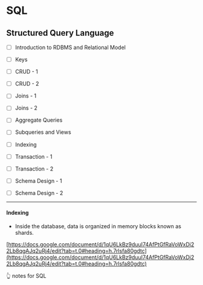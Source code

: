 # SQL

## **Structured** Query Language

- [ ] Introduction to RDBMS and Relational Model

- [ ] Keys

- [ ] CRUD - 1

- [ ] CRUD - 2

- [ ] Joins - 1

- [ ] Joins - 2

- [ ] Aggregate Queries

- [ ] Subqueries and Views

- [ ] Indexing

- [ ] Transaction - 1

- [ ] Transaction - 2

- [ ] Schema Design - 1

- [ ] Schema Design - 2

---

#### Indexing

- Inside the database, data is organized in memory blocks known as shards.

[https://docs.google.com/document/d/1qU6LkBz9duuI74AfPtGfRaVoWxDj22Lb8qgAJq2uRj4/edit?tab=t.0#heading=h.7rlsfa80gdtc](https://docs.google.com/document/d/1qU6LkBz9duuI74AfPtGfRaVoWxDj22Lb8qgAJq2uRj4/edit?tab=t.0#heading=h.7rlsfa80gdtc)

👆️  notes for SQL

